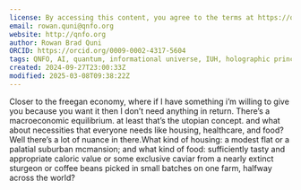 ```yaml
---
license: By accessing this content, you agree to the terms at https://qnfo.org/LICENSE
email: rowan.quni@qnfo.org
website: http://qnfo.org
author: Rowan Brad Quni
ORCID: https://orcid.org/0009-0002-4317-5604
tags: QNFO, AI, quantum, informational universe, IUH, holographic principle
created: 2024-09-27T23:00:33Z
modified: 2025-03-08T09:38:22Z
---
```


Closer to the freegan economy, where if I have something i’m willing to give you because you want it then I don’t need anything in return. There’s a macroeconomic equilibrium. at least that’s the utopian concept. and what about necessities that everyone needs like housing, healthcare, and food? Well there’s a lot of nuance in there.What kind of housing: a modest flat or a palatial suburban mcmansion; and what kind of food: sufficiently tasty and appropriate caloric value or some exclusive caviar from a nearly extinct sturgeon or coffee beans picked in small batches on one farm, halfway across the world?
